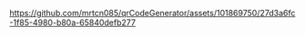 

https://github.com/mrtcn085/qrCodeGenerator/assets/101869750/27d3a6fc-1f85-4980-b80a-65840defb277

